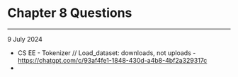 
# Chapter 8 Questions
---
9 July 2024
- CS EE - Tokenizer // Load_dataset: downloads, not uploads - https://chatgpt.com/c/93af4fe1-1848-430d-a4b8-4bf2a329317c
- 